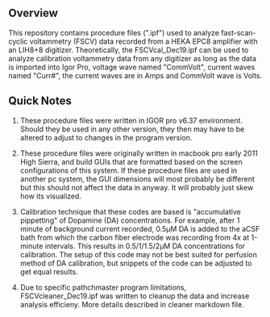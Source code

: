 Overview
-----------------
This repository contains procedure files (".ipf") used to analyze fast-scan-cyclic voltammetry (FSCV) data recorded from a 
HEKA EPC8 amplifier with an LIH8+8 digitizer. Theoretically, the FSCVcal_Dec19.ipf can be used to analyze calibration voltammetry data from any digitizer as long as the data is imported into Igor Pro, voltage wave named "CommVolt", current waves named "Curr#", the current waves are in Amps and CommVolt wave is Volts.

Quick Notes
------------

1. These procedure files were written in IGOR pro v6.37 environment. Should they be used in any other version, they then may have to be altered to adjust to changes in the program version. 

2. These procedure files were originally written in macbook pro early 2011 High Sierra, and build GUIs that are formatted based on the screen configurations of this system. If these procedure files are used in another pc system, the GUI dimensions will most probably be different but this should not affect the data in anyway. It will probably just skew how its visualized. 

3. Calibration technique that these codes are based is "accumulative pippetting" of Dopamine (DA) concentrations. For example, after 1 minute of background current recorded, 0.5µM DA is added to the aCSF bath from which the carbon fiber electrode was recording from 4x at 1-minute intervals. This results in 0.5/1/1.5/2µM DA concentrations for calibration. The setup of this code may not be best suited for perfusion method of DA calibration, but snippets of the code can be adjusted to get equal results.  

4. Due to specific pathchmaster program limitations, FSCVcleaner_Dec19.ipf was written to cleanup the data and increase analysis efficieny. More details described in cleaner markdown file.  

